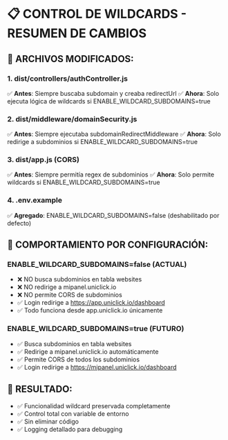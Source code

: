 # 📋 CONTROL DE WILDCARDS - RESUMEN DE CAMBIOS

## 🎯 ARCHIVOS MODIFICADOS:

### 1. **dist/controllers/authController.js**
✅ **Antes**: Siempre buscaba subdomain y creaba redirectUrl
✅ **Ahora**: Solo ejecuta lógica de wildcards si ENABLE_WILDCARD_SUBDOMAINS=true

### 2. **dist/middleware/domainSecurity.js** 
✅ **Antes**: Siempre ejecutaba subdomainRedirectMiddleware
✅ **Ahora**: Solo redirige a subdominios si ENABLE_WILDCARD_SUBDOMAINS=true

### 3. **dist/app.js (CORS)**
✅ **Antes**: Siempre permitía regex de subdominios
✅ **Ahora**: Solo permite wildcards si ENABLE_WILDCARD_SUBDOMAINS=true

### 4. **.env.example**
✅ **Agregado**: ENABLE_WILDCARD_SUBDOMAINS=false (deshabilitado por defecto)

## 🔄 COMPORTAMIENTO POR CONFIGURACIÓN:

### ENABLE_WILDCARD_SUBDOMAINS=false (ACTUAL)
- ❌ NO busca subdominios en tabla websites
- ❌ NO redirige a mipanel.uniclick.io
- ❌ NO permite CORS de subdominios
- ✅ Login redirige a https://app.uniclick.io/dashboard
- ✅ Todo funciona desde app.uniclick.io únicamente

### ENABLE_WILDCARD_SUBDOMAINS=true (FUTURO)
- ✅ Busca subdominios en tabla websites
- ✅ Redirige a mipanel.uniclick.io automáticamente
- ✅ Permite CORS de todos los subdominios
- ✅ Login redirige a https://mipanel.uniclick.io/dashboard

## 🎉 RESULTADO:
- ✅ Funcionalidad wildcard preservada completamente
- ✅ Control total con variable de entorno
- ✅ Sin eliminar código
- ✅ Logging detallado para debugging
